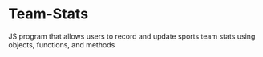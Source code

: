 # Team-Stats
JS program that allows users to record and update sports team stats using objects, functions, and methods
